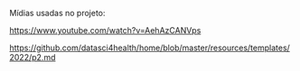 Mídias usadas no projeto:

https://www.youtube.com/watch?v=AehAzCANVps

https://github.com/datasci4health/home/blob/master/resources/templates/2022/p2.md
